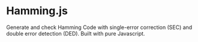 Hamming.js
==========

Generate and check Hamming Code with single-error correction (SEC) and double error detection (DED). Built with pure Javascript.
